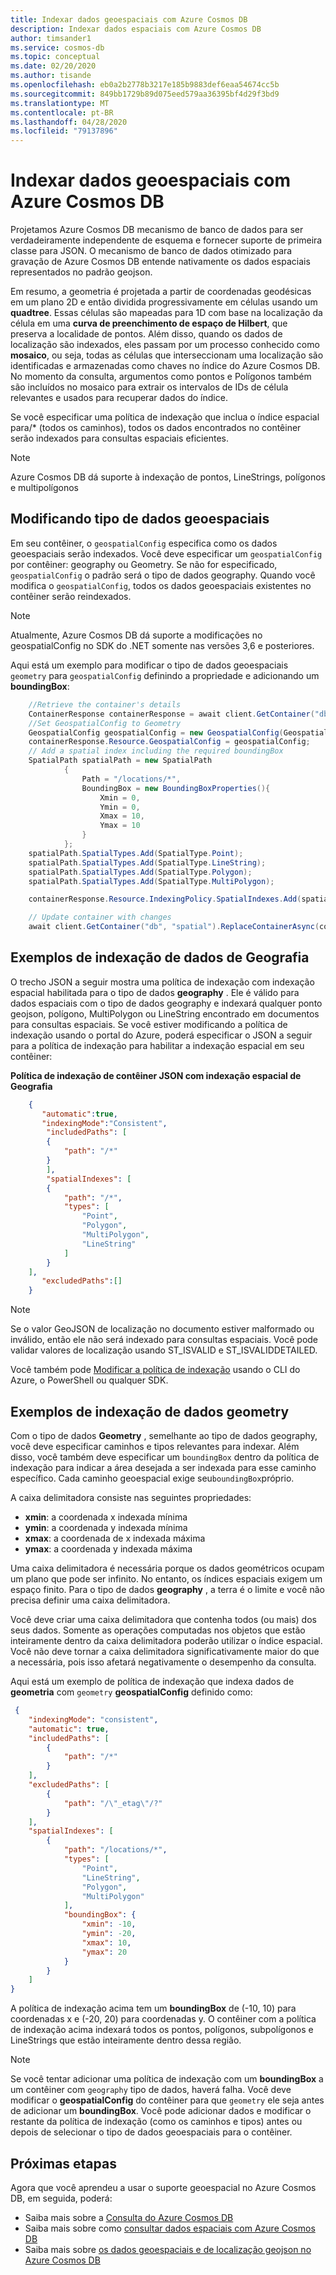 ```yaml
---
title: Indexar dados geoespaciais com Azure Cosmos DB
description: Indexar dados espaciais com Azure Cosmos DB
author: timsander1
ms.service: cosmos-db
ms.topic: conceptual
ms.date: 02/20/2020
ms.author: tisande
ms.openlocfilehash: eb0a2b2778b3217e185b9883def6eaa54674cc5b
ms.sourcegitcommit: 849bb1729b89d075eed579aa36395bf4d29f3bd9
ms.translationtype: MT
ms.contentlocale: pt-BR
ms.lasthandoff: 04/28/2020
ms.locfileid: "79137896"
---
```

# <a name="index-geospatial-data-with-azure-cosmos-db"></a>Indexar dados geoespaciais com Azure Cosmos DB

Projetamos Azure Cosmos DB mecanismo de banco de dados para ser verdadeiramente independente de esquema e fornecer suporte de primeira classe para JSON. O mecanismo de banco de dados otimizado para gravação de Azure Cosmos DB entende nativamente os dados espaciais representados no padrão geojson.

Em resumo, a geometria é projetada a partir de coordenadas geodésicas em um plano 2D e então dividida progressivamente em células usando um **quadtree**. Essas células são mapeadas para 1D com base na localização da célula em uma **curva de preenchimento de espaço de Hilbert**, que preserva a localidade de pontos. Além disso, quando os dados de localização são indexados, eles passam por um processo conhecido como **mosaico**, ou seja, todas as células que interseccionam uma localização são identificadas e armazenadas como chaves no índice do Azure Cosmos DB. No momento da consulta, argumentos como pontos e Polígonos também são incluídos no mosaico para extrair os intervalos de IDs de célula relevantes e usados para recuperar dados do índice.

Se você especificar uma política de indexação que inclua o índice espacial para/* (todos os caminhos), todos os dados encontrados no contêiner serão indexados para consultas espaciais eficientes.

> [!NOTE]
> Azure Cosmos DB dá suporte à indexação de pontos, LineStrings, polígonos e multipolígonos
>
>

## <a name="modifying-geospatial-data-type"></a>Modificando tipo de dados geoespaciais

Em seu contêiner, o `geospatialConfig` especifica como os dados geoespaciais serão indexados. Você deve especificar um `geospatialConfig` por contêiner: geography ou Geometry. Se não for especificado, `geospatialConfig` o padrão será o tipo de dados geography. Quando você modifica o `geospatialConfig`, todos os dados geoespaciais existentes no contêiner serão reindexados.

> [!NOTE]
> Atualmente, Azure Cosmos DB dá suporte a modificações no geospatialConfig no SDK do .NET somente nas versões 3,6 e posteriores.
>

Aqui está um exemplo para modificar o tipo de dados geoespaciais `geometry` para `geospatialConfig` definindo a propriedade e adicionando um **boundingBox**:

```csharp
    //Retrieve the container's details
    ContainerResponse containerResponse = await client.GetContainer("db", "spatial").ReadContainerAsync();
    //Set GeospatialConfig to Geometry
    GeospatialConfig geospatialConfig = new GeospatialConfig(GeospatialType.Geometry);
    containerResponse.Resource.GeospatialConfig = geospatialConfig;
    // Add a spatial index including the required boundingBox
    SpatialPath spatialPath = new SpatialPath
            {  
                Path = "/locations/*",
                BoundingBox = new BoundingBoxProperties(){
                    Xmin = 0,
                    Ymin = 0,
                    Xmax = 10,
                    Ymax = 10
                }
            };
    spatialPath.SpatialTypes.Add(SpatialType.Point);
    spatialPath.SpatialTypes.Add(SpatialType.LineString);
    spatialPath.SpatialTypes.Add(SpatialType.Polygon);
    spatialPath.SpatialTypes.Add(SpatialType.MultiPolygon);

    containerResponse.Resource.IndexingPolicy.SpatialIndexes.Add(spatialPath);

    // Update container with changes
    await client.GetContainer("db", "spatial").ReplaceContainerAsync(containerResponse.Resource);
```

## <a name="geography-data-indexing-examples"></a>Exemplos de indexação de dados de Geografia

O trecho JSON a seguir mostra uma política de indexação com indexação espacial habilitada para o tipo de dados **geography** . Ele é válido para dados espaciais com o tipo de dados geography e indexará qualquer ponto geojson, polígono, MultiPolygon ou LineString encontrado em documentos para consultas espaciais. Se você estiver modificando a política de indexação usando o portal do Azure, poderá especificar o JSON a seguir para a política de indexação para habilitar a indexação espacial em seu contêiner:

**Política de indexação de contêiner JSON com indexação espacial de Geografia**

```json
    {
       "automatic":true,
       "indexingMode":"Consistent",
        "includedPaths": [
        {
            "path": "/*"
        }
        ],
        "spatialIndexes": [
        {
            "path": "/*",
            "types": [
                "Point",
                "Polygon",
                "MultiPolygon",
                "LineString"
            ]
        }
    ],
       "excludedPaths":[]
    }
```

> [!NOTE]
> Se o valor GeoJSON de localização no documento estiver malformado ou inválido, então ele não será indexado para consultas espaciais. Você pode validar valores de localização usando ST_ISVALID e ST_ISVALIDDETAILED.

Você também pode [Modificar a política de indexação](how-to-manage-indexing-policy.md) usando o CLI do Azure, o PowerShell ou qualquer SDK.

## <a name="geometry-data-indexing-examples"></a>Exemplos de indexação de dados geometry

Com o tipo de dados **Geometry** , semelhante ao tipo de dados geography, você deve especificar caminhos e tipos relevantes para indexar. Além disso, você também deve especificar um `boundingBox` dentro da política de indexação para indicar a área desejada a ser indexada para esse caminho específico. Cada caminho geoespacial exige seu`boundingBox`próprio.

A caixa delimitadora consiste nas seguintes propriedades:

- **xmin**: a coordenada x indexada mínima
- **ymin**: a coordenada y indexada mínima
- **xmax**: a coordenada de x indexada máxima
- **ymax**: a coordenada y indexada máxima

Uma caixa delimitadora é necessária porque os dados geométricos ocupam um plano que pode ser infinito. No entanto, os índices espaciais exigem um espaço finito. Para o tipo de dados **geography** , a terra é o limite e você não precisa definir uma caixa delimitadora.

Você deve criar uma caixa delimitadora que contenha todos (ou mais) dos seus dados. Somente as operações computadas nos objetos que estão inteiramente dentro da caixa delimitadora poderão utilizar o índice espacial. Você não deve tornar a caixa delimitadora significativamente maior do que a necessária, pois isso afetará negativamente o desempenho da consulta.

Aqui está um exemplo de política de indexação que indexa dados de **geometria** com `geometry` **geospatialConfig** definido como:

```json
 {
    "indexingMode": "consistent",
    "automatic": true,
    "includedPaths": [
        {
            "path": "/*"
        }
    ],
    "excludedPaths": [
        {
            "path": "/\"_etag\"/?"
        }
    ],
    "spatialIndexes": [
        {
            "path": "/locations/*",
            "types": [
                "Point",
                "LineString",
                "Polygon",
                "MultiPolygon"
            ],
            "boundingBox": {
                "xmin": -10,
                "ymin": -20,
                "xmax": 10,
                "ymax": 20
            }
        }
    ]
}
```

A política de indexação acima tem um **boundingBox** de (-10, 10) para coordenadas x e (-20, 20) para coordenadas y. O contêiner com a política de indexação acima indexará todos os pontos, polígonos, subpolígonos e LineStrings que estão inteiramente dentro dessa região.

> [!NOTE]
> Se você tentar adicionar uma política de indexação com um **boundingBox** a um contêiner com `geography` tipo de dados, haverá falha. Você deve modificar o **geospatialConfig** do contêiner para que `geometry` ele seja antes de adicionar um **boundingBox**. Você pode adicionar dados e modificar o restante da política de indexação (como os caminhos e tipos) antes ou depois de selecionar o tipo de dados geoespaciais para o contêiner.

## <a name="next-steps"></a>Próximas etapas

Agora que você aprendeu a usar o suporte geoespacial no Azure Cosmos DB, em seguida, poderá:

* Saiba mais sobre a [Consulta do Azure Cosmos DB](sql-query-getting-started.md)
* Saiba mais sobre como [consultar dados espaciais com Azure Cosmos DB](sql-query-geospatial-query.md)
* Saiba mais sobre [os dados geoespaciais e de localização geojson no Azure Cosmos DB](sql-query-geospatial-intro.md)